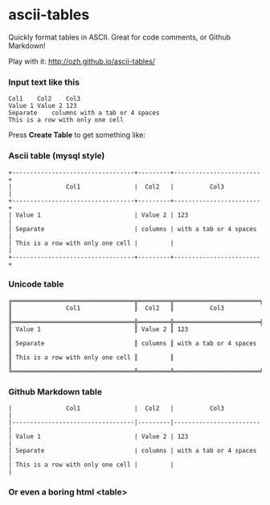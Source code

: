 ascii-tables
============

Quickly format tables in ASCII. Great for code comments, or Github Markdown!

Play with it: http://ozh.github.io/ascii-tables/

### Input text like this

```
Col1	Col2	Col3
Value 1	Value 2	123
Separate	columns	with a tab or 4 spaces
This is a row with only one cell
```

Press **Create Table** to get something like:

### Ascii table (mysql style)
```
+----------------------------------+---------+------------------------+
|               Col1               |  Col2   |          Col3          |
+----------------------------------+---------+------------------------+
| Value 1                          | Value 2 | 123                    |
| Separate                         | columns | with a tab or 4 spaces |
| This is a row with only one cell |         |                        |
+----------------------------------+---------+------------------------+
```

### Unicode table
```
╔══════════════════════════════════╦═════════╦════════════════════════╗
║               Col1               ║  Col2   ║          Col3          ║
╠══════════════════════════════════╬═════════╬════════════════════════╣
║ Value 1                          ║ Value 2 ║ 123                    ║
║ Separate                         ║ columns ║ with a tab or 4 spaces ║
║ This is a row with only one cell ║         ║                        ║
╚══════════════════════════════════╩═════════╩════════════════════════╝
```

### Github Markdown table
```
|               Col1               |  Col2   |          Col3          |
|----------------------------------|---------|------------------------|
| Value 1                          | Value 2 | 123                    |
| Separate                         | columns | with a tab or 4 spaces |
| This is a row with only one cell |         |                        |
```

### Or even a boring html &lt;table>



